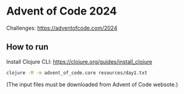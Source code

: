 # Advent of Code 2024

Challenges: https://adventofcode.com/2024

## How to run

Install Clojure CLI: https://clojure.org/guides/install_clojure

```bash
clojure -M -m advent_of_code.core resources/day1.txt
```

(The input files must be downloaded from Advent of Code websote.)
